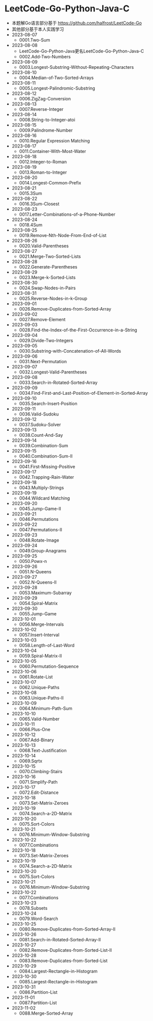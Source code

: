 # LeetCode-Go-Python-Java-C
- 本题解Go语言部分基于
https://github.com/halfrost/LeetCode-Go
- 其他部分基于本人实践学习
- 2023-08-07
  - 0001.Two-Sum
- 2023-08-08
  - LeetCode-Go-Python-Java更名LeetCode-Go-Python-Java-C
  - 0002.Add-Two-Numbers
- 2023-08-09
  - 0003.Longest-Substring-Without-Repeating-Characters
- 2023-08-10
  - 0004.Median-of-Two-Sorted-Arrays
- 2023-08-11
  - 0005.Longest-Palindromic-Substring
- 2023-08-12
  - 0006.ZigZag-Conversion
- 2023-08-13
  - 0007.Reverse-Integer
- 2023-08-14
  - 0008.String-to-Integer-atoi
- 2023-08-15
  - 0009.Palindrome-Number
- 2023-08-16
  - 0010.Regular Expression Matching
- 2023-08-17
  - 0011.Container-With-Most-Water
- 2023-08-18
  - 0012.Integer-to-Roman
- 2023-08-19
  - 0013.Roman-to-Integer
- 2023-08-20
  - 0014.Longest-Common-Prefix
- 2023-08-21
  - 0015.3Sum
- 2023-08-22
  - 0016.3Sum-Closest
- 2023-08-23
  - 0017.Letter-Combinations-of-a-Phone-Number
- 2023-08-24
  - 0018.4Sum
- 2023-08-25
  - 0019.Remove-Nth-Node-From-End-of-List
- 2023-08-26
  - 0020.Valid-Parentheses
- 2023-08-27
  - 0021.Merge-Two-Sorted-Lists
- 2023-08-28
  - 0022.Generate-Parentheses
- 2023-08-29
  - 0023.Merge-k-Sorted-Lists
- 2023-08-30
  - 0024.Swap-Nodes-in-Pairs
- 2023-08-31
  - 0025.Reverse-Nodes-in-k-Group
- 2023-09-01
  - 0026.Remove-Duplicates-from-Sorted-Array
- 2023-09-02
  - 0027.Remove-Element
- 2023-09-03
  - 0028.Find-the-Index-of-the-First-Occurrence-in-a-String
- 2023-09-04
  - 0029.Divide-Two-Integers
- 2023-09-05
  - 0030.Substring-with-Concatenation-of-All-Words
- 2023-09-06
  - 0031.Next-Permutation
- 2023-09-07
  - 0032.Longest-Valid-Parentheses
- 2023-09-08
  - 0033.Search-in-Rotated-Sorted-Array
- 2023-09-09
  - 0034.Find-First-and-Last-Position-of-Element-in-Sorted-Array
- 2023-09-10
  - 0035.Search-Insert-Position
- 2023-09-11
  - 0036.Valid-Sudoku
- 2023-09-12
  - 0037.Sudoku-Solver
- 2023-09-13
  - 0038.Count-And-Say
- 2023-09-14
  - 0039.Combination-Sum
- 2023-09-15
  - 0040.Combination-Sum-II
- 2023-09-16
  - 0041.First-Missing-Positive
- 2023-09-17
  - 0042.Trapping-Rain-Water
- 2023-09-18
  - 0043.Multiply-Strings
- 2023-09-19
  - 0044.Wildcard Matching
- 2023-09-20
  - 0045.Jump-Game-II
- 2023-09-21
  - 0046.Permutations
- 2023-09-22
  - 0047.Permutations-II
- 2023-09-23
  - 0048.Rotate-Image
- 2023-09-24
  - 0049.Group-Anagrams
- 2023-09-25
  - 0050.Powx-n
- 2023-09-26
  - 0051.N-Queens
- 2023-09-27
  - 0052.N-Queens-II
- 2023-09-28
  - 0053.Maximum-Subarray
- 2023-09-29
  - 0054.Spiral-Matrix
- 2023-09-30
  - 0055.Jump-Game
- 2023-10-01
  - 0056.Merge-Intervals
- 2023-10-02
  - 0057.Insert-Interval
- 2023-10-03
  - 0058.Length-of-Last-Word
- 2023-10-04
  - 0059.Spiral-Matrix-II
- 2023-10-05
  - 0060.Permutation-Sequence
- 2023-10-06
  - 0061.Rotate-List
- 2023-10-07
  - 0062.Unique-Paths
- 2023-10-08
  - 0063.Unique-Paths-II
- 2023-10-09
  - 0064.Minimum-Path-Sum
- 2023-10-10
  - 0065.Valid-Number
- 2023-10-11
  - 0066.Plus-One
- 2023-10-12
  - 0067.Add-Binary
- 2023-10-13
  - 0068.Text-Justification
- 2023-10-14
  - 0069.Sqrtx
- 2023-10-15
  - 0070.Climbing-Stairs
- 2023-10-16
  - 0071.Simplify-Path
- 2023-10-17
  - 0072.Edit-Distance
- 2023-10-18
  - 0073.Set-Matrix-Zeroes
- 2023-10-19
  - 0074.Search-a-2D-Matrix
- 2023-10-20
  - 0075.Sort-Colors
- 2023-10-21
  - 0076.Minimum-Window-Substring
- 2023-10-22
  - 0077.Combinations
- 2023-10-18
  - 0073.Set-Matrix-Zeroes
- 2023-10-19
  - 0074.Search-a-2D-Matrix
- 2023-10-20
  - 0075.Sort-Colors
- 2023-10-21
  - 0076.Minimum-Window-Substring
- 2023-10-22
  - 0077.Combinations
- 2023-10-23
  - 0078.Subsets
- 2023-10-24
  - 0079.Word-Search
- 2023-10-25
  - 0080.Remove-Duplicates-from-Sorted-Array-II
- 2023-10-26
  - 0081.Search-in-Rotated-Sorted-Array-II
- 2023-10-27
  - 0082.Remove-Duplicates-from-Sorted-List-II
- 2023-10-28
  - 0083.Remove-Duplicates-from-Sorted-List
- 2023-10-29
  - 0084.Largest-Rectangle-in-Histogram
- 2023-10-30
  - 0085.Largest-Rectangle-in-Histogram
- 2023-10-31
  - 0086.Partition-List
- 2023-11-01
  - 0087.Partition-List
- 2023-11-02
  - 0088.Merge-Sorted-Array